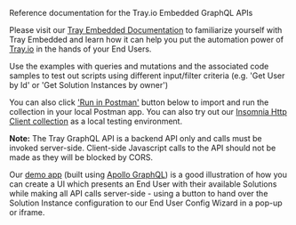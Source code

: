 Reference documentation for the Tray.io Embedded GraphQL APIs

Please visit our <a href="https://tray.io/documentation/embedded/getting-started/overview/" target="_blank">Tray Embedded Documentation</a> to
familiarize yourself with Tray Embedded and learn how it can help you put the automation power of
<a href="https://tray.io/" target="_blank">Tray.io</a> in the hands of your End Users.

Use the examples with queries and mutations and the associated code samples to test out scripts using different input/filter criteria (e.g. 'Get User by Id' or 'Get Solution Instances by owner')

You can also click ['Run in Postman'](#tag/postmanCollection) button below to import and run the collection in your local Postman app. You can also try out our [Insomnia Http Client
collection](https://tray.io/documentation/embedded/embedded-apis/insomnia-collection/) as a local testing environment.

<div class="information-note">
<p>
<strong>Note:</strong> The Tray GraphQL API is a backend API only and calls must be invoked server-side. Client-side Javascript calls
to the API should not be made as they will be blocked by CORS.</p> 
<p>Our <a href="https://tray.io/documentation/embedded/an-integration-walkthrough/run-the-demo-app/" target="_blank">demo
app</a> (built using <a href="https://www.apollographql.com/" target="_blank">Apollo GraphQL</a>) is a good illustration of how you can create a UI
which presents an End User with their available Solutions while making all API calls server-side - using a button to
hand over the Solution Instance configuration to our End User Config Wizard in a pop-up or iframe.
</p>
</div>